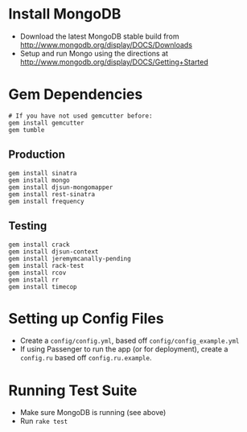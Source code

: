 # Install MongoDB

* Download the latest MongoDB stable build from http://www.mongodb.org/display/DOCS/Downloads
* Setup and run Mongo using the directions at http://www.mongodb.org/display/DOCS/Getting+Started

# Gem Dependencies

    # If you have not used gemcutter before:
    gem install gemcutter
    gem tumble

## Production

    gem install sinatra
    gem install mongo
    gem install djsun-mongomapper
    gem install rest-sinatra
    gem install frequency

## Testing

    gem install crack
    gem install djsun-context
    gem install jeremymcanally-pending
    gem install rack-test
    gem install rcov
    gem install rr
    gem install timecop

# Setting up Config Files

* Create a `config/config.yml`, based off `config/config_example.yml`
* If using Passenger to run the app (or for deployment), create a `config.ru` based off `config.ru.example`.

# Running Test Suite

* Make sure MongoDB is running (see above)
* Run `rake test`
